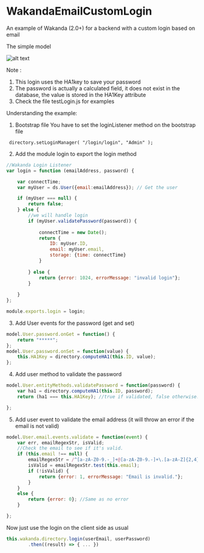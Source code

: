 # WakandaEmailCustomLogin
An example of Wakanda (2.0+) for a backend with a custom login based on email

The simple model 

![alt text](https://github.com/rmello4d/WakandaEmailCustomLogin/blob/master/model.png)

Note : 
1. This login uses the HA1key to save your password 
2. The password is actually a calculated field, it does not exist in the database, the value is stored in the HA1Key attribute
2. Check the file testLogin.js for examples


Understanding the example: 

1. Bootstrap file
You have to set the loginListener method on the bootstrap file 

``` directory.setLoginManager( "/login/login", "Admin" );```


2. Add the module login to export the login method

```javascript
//Wakanda Login Listener
var login = function (emailAddress, password) {

	var connectTime;
	var myUser = ds.User({email:emailAddress}); // Get the user

	if (myUser === null) {
		return false;
	} else {
		//we will handle login
		if (myUser.validatePassword(password)) {
			
			connectTime = new Date();
			return {
				ID: myUser.ID,
				email: myUser.email,
				storage: {time: connectTime}
			}
			
		} else {
			return {error: 1024, errorMessage: "invalid login"};
		}
		
	}
};

module.exports.login = login;
```

3. Add User events for the password (get and set) 

```javascript
model.User.password.onGet = function() {
	return "*****";
};
model.User.password.onSet = function(value) {
	this.HA1Key = directory.computeHA1(this.ID, value);
};
```

4. Add user method to validate the password
```javascript
model.User.entityMethods.validatePassword = function(password) {
	var ha1 = directory.computeHA1(this.ID, password);
	return (ha1 === this.HA1Key); //true if validated, false otherwise.

};
```

5. Add user event to validate the email address (it will throw an error if the email is not valid)
```javascript
model.User.email.events.validate = function(event) {
	var err, emailRegexStr, isValid;
	//Check the email to see if it's valid.
	if (this.email !== null) {
		emailRegexStr = /^[a-zA-Z0-9.-_]+@[a-zA-Z0-9.-]+\.[a-zA-Z]{2,4}$/;
		isValid = emailRegexStr.test(this.email);
		if (!isValid) {
			return {error: 1, errorMessage: "Email is invalid."};
		}
	}
    else {
        return {error: 0}; //Same as no error
    } 

};
```


Now just use the login on the client side as usual 
```javascript
this.wakanda.directory.login(userEmail, userPassword)
	    .then((result) => {	... }) 
```      

